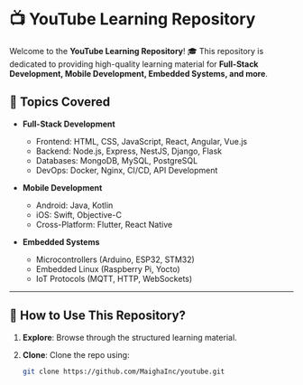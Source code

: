 # 📺 YouTube Learning Repository

Welcome to the **YouTube Learning Repository**! 🎓 This repository is dedicated to providing high-quality learning material for **Full-Stack Development, Mobile Development, Embedded Systems, and more**.

## 📌 Topics Covered

- **Full-Stack Development**
  - Frontend: HTML, CSS, JavaScript, React, Angular, Vue.js
  - Backend: Node.js, Express, NestJS, Django, Flask
  - Databases: MongoDB, MySQL, PostgreSQL
  - DevOps: Docker, Nginx, CI/CD, API Development

- **Mobile Development**
  - Android: Java, Kotlin
  - iOS: Swift, Objective-C
  - Cross-Platform: Flutter, React Native

- **Embedded Systems**
  - Microcontrollers (Arduino, ESP32, STM32)
  - Embedded Linux (Raspberry Pi, Yocto)
  - IoT Protocols (MQTT, HTTP, WebSockets)

---

## 🎯 How to Use This Repository?

1. **Explore**: Browse through the structured learning material.
2. **Clone**: Clone the repo using:

   ```sh
   git clone https://github.com/MaighaInc/youtube.git
